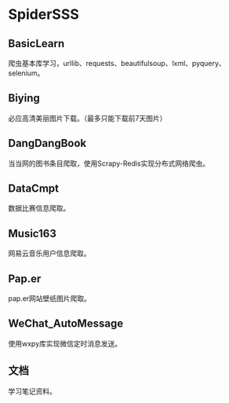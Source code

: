 # SpiderSSS

## BasicLearn
爬虫基本库学习，urllib、requests、beautifulsoup、lxml、pyquery、selenium。

## Biying
必应高清美丽图片下载。（最多只能下载前7天图片）

## DangDangBook
当当网的图书条目爬取，使用Scrapy-Redis实现分布式网络爬虫。

## DataCmpt
数据比赛信息爬取。

## Music163
网易云音乐用户信息爬取。

## Pap.er
pap.er网站壁纸图片爬取。

## WeChat_AutoMessage
使用wxpy库实现微信定时消息发送。

## 文档
学习笔记资料。
